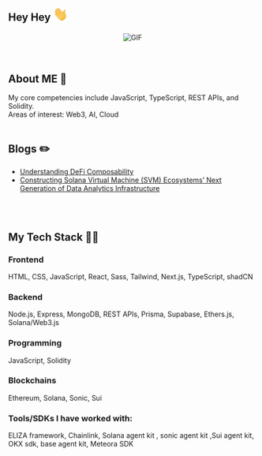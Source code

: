 ## Hey Hey <img src="https://raw.githubusercontent.com/ABSphreak/ABSphreak/master/gifs/Hi.gif" width="30px">
<div align="center">
 <img height="300" width="700" alt="GIF" align="center" src="https://github.com/foreveransh/foreveransh/blob/main/assets/208593.gif">
</div>
</br>
</br>

## About ME 💬
My core competencies include JavaScript, TypeScript, REST APIs, and Solidity. </br>
Areas of interest: Web3, AI, Cloud
</br>
</br>

## Blogs ✏️
- [Understanding DeFi Composability](https://sparsh621.hashnode.dev/defi-composability-what-it-is-and-why-it-matters) </br>
- [Constructing Solana Virtual Machine (SVM) Ecosystems’ Next Generation of Data Analytics Infrastructure](https://medium.com/@sparsh621/constructing-solana-virtual-machine-svm-ecosystems-next-generation-of-data-analytics-bde7571527fa) </br>
</br>
</br>

## My Tech Stack 👨‍💻

### Frontend
HTML, CSS, JavaScript, React, Sass, Tailwind, Next.js, TypeScript, shadCN

### Backend
Node.js, Express, MongoDB, REST APIs, Prisma, Supabase, Ethers.js, Solana/Web3.js

### Programming
JavaScript, Solidity

### Blockchains
Ethereum, Solana, Sonic, Sui

### Tools/SDKs I have worked with:
ELIZA framework, Chainlink, Solana agent kit , sonic agent kit ,Sui agent kit, OKX sdk, base agent kit, Meteora SDK
</br>
</br>
